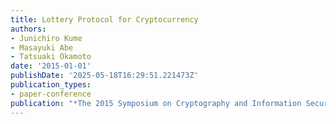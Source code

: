 ```yaml
---
title: Lottery Protocol for Cryptocurrency
authors:
- Junichiro Kume
- Masayuki Abe
- Tatsuaki Okamoto
date: '2015-01-01'
publishDate: '2025-05-18T16:29:51.221473Z'
publication_types:
- paper-conference
publication: "*The 2015 Symposium on Cryptography and Information Security (SCIS'15)*"
---
```

